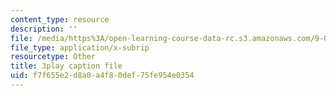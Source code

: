 ```yaml
---
content_type: resource
description: ''
file: /media/https%3A/open-learning-course-data-rc.s3.amazonaws.com/9-00sc-introduction-to-psychology-fall-2011/f7f655e2d8a0a4f80def75fe954e0354_Vko17una2Zw.srt
file_type: application/x-subrip
resourcetype: Other
title: 3play caption file
uid: f7f655e2-d8a0-a4f8-0def-75fe954e0354
---
```

